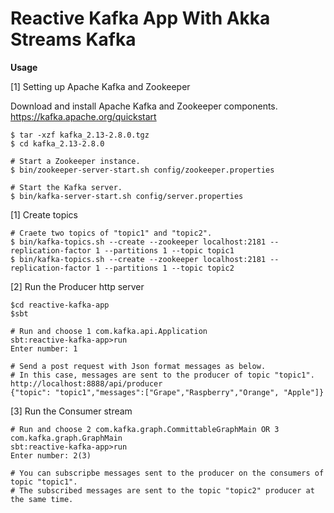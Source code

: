# Reactive Kafka App With Akka Streams Kafka


**Usage** 

 [1] Setting up Apache Kafka and Zookeeper

Download and install Apache Kafka and Zookeeper components.
https://kafka.apache.org/quickstart

    $ tar -xzf kafka_2.13-2.8.0.tgz
    $ cd kafka_2.13-2.8.0
    
    # Start a Zookeeper instance.
    $ bin/zookeeper-server-start.sh config/zookeeper.properties
    
    # Start the Kafka server.
    $ bin/kafka-server-start.sh config/server.properties
    
 [1] Create topics 

    # Craete two topics of "topic1" and "topic2".
    $ bin/kafka-topics.sh --create --zookeeper localhost:2181 --replication-factor 1 --partitions 1 --topic topic1 
    $ bin/kafka-topics.sh --create --zookeeper localhost:2181 --replication-factor 1 --partitions 1 --topic topic2 

 [2] Run the Producer http server 

    $cd reactive-kafka-app
    $sbt
    
    # Run and choose 1 com.kafka.api.Application
    sbt:reactive-kafka-app>run
    Enter number: 1
    
    # Send a post request with Json format messages as below.
    # In this case, messages are sent to the producer of topic "topic1".
    http://localhost:8888/api/producer
    {"topic": "topic1","messages":["Grape","Raspberry","Orange", "Apple"]}
    
 [3] Run the Consumer stream 
    
    # Run and choose 2 com.kafka.graph.CommittableGraphMain OR 3 com.kafka.graph.GraphMain
    sbt:reactive-kafka-app>run
    Enter number: 2(3)
    
    # You can subscripbe messages sent to the producer on the consumers of topic "topic1".
    # The subscribed messages are sent to the topic "topic2" producer at the same time.

